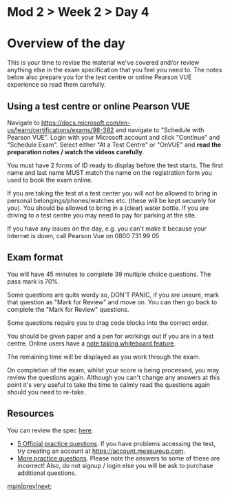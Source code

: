 # Mod 2 > Week 2 > Day 4

# Overview of the day

This is your time to revise the material we've covered and/or review anything else in the exam specification that you feel you need to. The notes below also prepare you for the test centre or online Pearson VUE experience so read them carefully.

## Using a test centre or online Pearson VUE
Navigate to https://docs.microsoft.com/en-us/learn/certifications/exams/98-382 and navigate to "Schedule with Pearson VUE". Login with your Microsoft account and click "Continue" and "Schedule Exam". Select either "At a Test Centre" or "OnVUE" and **read the preparation notes / watch the videos carefully**.

You must have 2 forms of ID ready to display before the test starts. The first name and last name MUST match the name on the registration form you used to book the exam online.

If you are taking the test at a test center you will not be allowed to bring in personal belongings/phones/watches etc. (these will be kept securely for you). You should be allowed to bring in a (clear) water bottle. If you are driving to a test centre you may need to pay for parking at the site. 

If you have any issues on the day, e.g. you can't make it because your Internet is down, call Pearson Vue on 0800 731 99 05

## Exam format
You will have 45 minutes to complete 39 multiple choice questions. The pass mark is 70%.

Some questions are quite wordy so, DON'T PANIC, if you are unsure, mark that question as "Mark for Review" and move on. You can then go back to complete the "Mark for Review" questions.

Some questions require you to drag code blocks into the correct order.

You should be given paper and a pen for workings out if you are in a test centre. Online users have a [note taking whiteboard feature](https://home.pearsonvue.com/op/online-proctored-whiteboard-overview).

The remaining time will be displayed as you work through the exam.

On completion of the exam, whilst your score is being processed, you may review the questions again. Although you can't change any answers at this point it's very useful to take the time to calmly read the questions again should you need to re-take.

## Resources
You can review the spec [here](https://query.prod.cms.rt.microsoft.com/cms/api/am/binary/RE4tiyb).

- [5 Official practice questions](http://pts.measureup.com/web/PBS/LMS/index.php?role=0&course=test201811110358927&ref=mindhub). If you have problems accessing the test, try creating an account at https://account.measureup.com. 
- [More practice questions](https://www.itexams.com/exam/98-382). Please note the answers to some of these are incorrect! Also, do not signup / login else you will be ask to purchase additional questions.

[main](/swe)|[prev](/swe/mod2/wk2/day3.html)|[next](/swe/mod2/wk2/day5.html);
